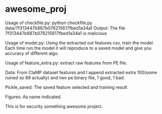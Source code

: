 # awesome_proj

Usage of checkfile.py: 
python checkfile.py data/7f313447b887b078215617fbed1a34a1
Output: The file 7f313447b887b078215617fbed1a34a1 is malicious

Usage of model.py:
Using the extracted out features csv, train the model.
Each time run the model it will reproduce to a saved model and give you accuracy of different algo.

Usage of feature_extra.py:
extract raw features from PE file.

Data:
From ClaMP dataset features and I append extracted extra 100(some ruined so 89 actually)
and two pe binary file, 1 good, 1 bad.

Pickle_saved:
The saved feature selected and training result

Figures:
As name indicated.

This is for security something awesome project.
